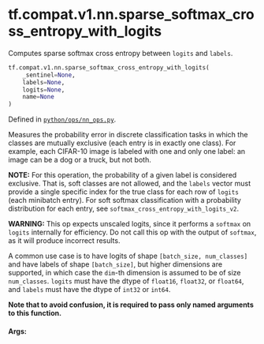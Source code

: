 <div itemscope itemtype="http://developers.google.com/ReferenceObject">
<meta itemprop="name" content="tf.compat.v1.nn.sparse_softmax_cross_entropy_with_logits" />
<meta itemprop="path" content="Stable" />
</div>

# tf.compat.v1.nn.sparse_softmax_cross_entropy_with_logits

Computes sparse softmax cross entropy between `logits` and `labels`.

``` python
tf.compat.v1.nn.sparse_softmax_cross_entropy_with_logits(
    _sentinel=None,
    labels=None,
    logits=None,
    name=None
)
```



Defined in [`python/ops/nn_ops.py`](/code/stable/tensorflow/python/ops/nn_ops.py).

<!-- Placeholder for "Used in" -->

Measures the probability error in discrete classification tasks in which the
classes are mutually exclusive (each entry is in exactly one class).  For
example, each CIFAR-10 image is labeled with one and only one label: an image
can be a dog or a truck, but not both.

**NOTE:**  For this operation, the probability of a given label is considered
exclusive.  That is, soft classes are not allowed, and the `labels` vector
must provide a single specific index for the true class for each row of
`logits` (each minibatch entry).  For soft softmax classification with
a probability distribution for each entry, see
`softmax_cross_entropy_with_logits_v2`.

**WARNING:** This op expects unscaled logits, since it performs a `softmax`
on `logits` internally for efficiency.  Do not call this op with the
output of `softmax`, as it will produce incorrect results.

A common use case is to have logits of shape
`[batch_size, num_classes]` and have labels of shape
`[batch_size]`, but higher dimensions are supported, in which
case the `dim`-th dimension is assumed to be of size `num_classes`.
`logits` must have the dtype of `float16`, `float32`, or `float64`, and
`labels` must have the dtype of `int32` or `int64`.

**Note that to avoid confusion, it is required to pass only named arguments to
this function.**

#### Args:


* <b>`_sentinel`</b>: Used to prevent positional parameters. Internal, do not use.
* <b>`labels`</b>: `Tensor` of shape `[d_0, d_1, ..., d_{r-1}]` (where `r` is rank of
  `labels` and result) and dtype `int32` or `int64`. Each entry in `labels`
  must be an index in `[0, num_classes)`. Other values will raise an
  exception when this op is run on CPU, and return `NaN` for corresponding
  loss and gradient rows on GPU.
* <b>`logits`</b>: Per-label activations (typically a linear output) of shape
  `[d_0, d_1, ..., d_{r-1}, num_classes]` and dtype `float16`, `float32`, or
  `float64`. These activation energies are interpreted as unnormalized log
  probabilities.
* <b>`name`</b>: A name for the operation (optional).


#### Returns:

A `Tensor` of the same shape as `labels` and of the same type as `logits`
with the softmax cross entropy loss.



#### Raises:


* <b>`ValueError`</b>: If logits are scalars (need to have rank >= 1) or if the rank
  of the labels is not equal to the rank of the logits minus one.